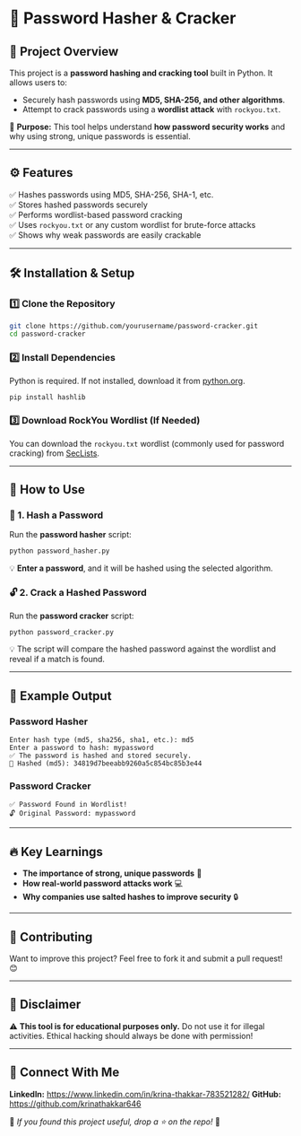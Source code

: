 # 🔐 Password Hasher & Cracker

## 🚀 Project Overview
This project is a **password hashing and cracking tool** built in Python. It allows users to:
- Securely hash passwords using **MD5, SHA-256, and other algorithms**.
- Attempt to crack passwords using a **wordlist attack** with `rockyou.txt`.

🔎 **Purpose:** This tool helps understand **how password security works** and why using strong, unique passwords is essential.

---

## ⚙️ Features
✅ Hashes passwords using MD5, SHA-256, SHA-1, etc.  
✅ Stores hashed passwords securely  
✅ Performs wordlist-based password cracking  
✅ Uses `rockyou.txt` or any custom wordlist for brute-force attacks  
✅ Shows why weak passwords are easily crackable  

---

## 🛠️ Installation & Setup
### **1️⃣ Clone the Repository**
```bash
git clone https://github.com/yourusername/password-cracker.git
cd password-cracker
```

### **2️⃣ Install Dependencies**
Python is required. If not installed, download it from [python.org](https://www.python.org/downloads/).

```bash
pip install hashlib
```

### **3️⃣ Download RockYou Wordlist (If Needed)**
You can download the `rockyou.txt` wordlist (commonly used for password cracking) from [SecLists](https://github.com/danielmiessler/SecLists/tree/master/Passwords/Common-Credentials).

---

## 📌 How to Use
### **🔑 1. Hash a Password**
Run the **password hasher** script:
```bash
python password_hasher.py
```
💡 **Enter a password**, and it will be hashed using the selected algorithm.

### **🔓 2. Crack a Hashed Password**
Run the **password cracker** script:
```bash
python password_cracker.py
```
💡 The script will compare the hashed password against the wordlist and reveal if a match is found.

---

## 📝 Example Output
### **Password Hasher**
```
Enter hash type (md5, sha256, sha1, etc.): md5
Enter a password to hash: mypassword
✅ The password is hashed and stored securely.
🔐 Hashed (md5): 34819d7beeabb9260a5c854bc85b3e44
```

### **Password Cracker**
```
✅ Password Found in Wordlist!
🔓 Original Password: mypassword
```

---

## 🔥 Key Learnings
- **The importance of strong, unique passwords** 🔑
- **How real-world password attacks work** 💻
- **Why companies use salted hashes to improve security** 🔒

---

## 🤝 Contributing
Want to improve this project? Feel free to fork it and submit a pull request! 😊

---

## 📜 Disclaimer
⚠️ **This tool is for educational purposes only.** Do not use it for illegal activities. Ethical hacking should always be done with permission!

---

## 📩 Connect With Me
**LinkedIn:** https://www.linkedin.com/in/krina-thakkar-783521282/ 
**GitHub:** https://github.com/krinathakkar646

📌 *If you found this project useful, drop a ⭐ on the repo!* 🚀
